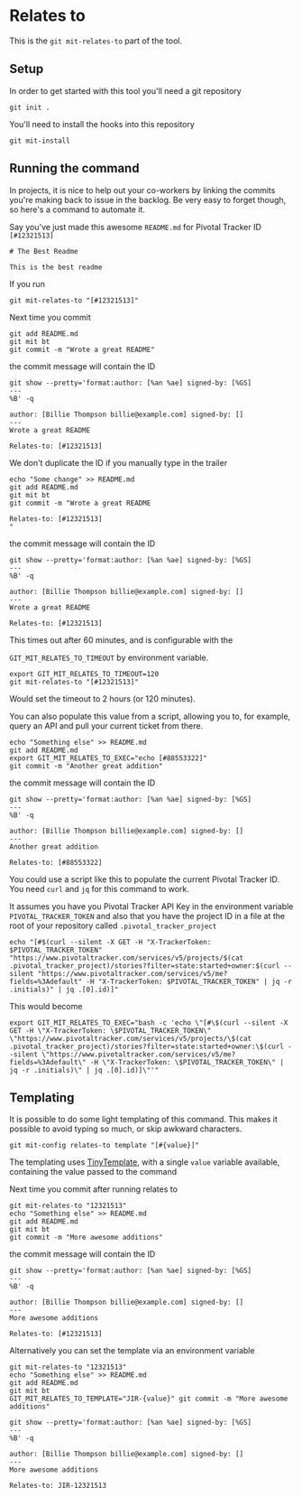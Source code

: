 # Relates to

This is the `git mit-relates-to` part of the tool.

## Setup

In order to get started with this tool you'll need a git repository

``` shell,script(name="1",expected_exit_code=0)
git init .
```

You'll need to install the hooks into this repository

``` shell,script(name="2",expected_exit_code=0)
git mit-install
```

## Running the command

In projects, it is nice to help out your co-workers by linking the
commits you're making back to issue in the backlog. Be very easy to
forget though, so here's a command to automate it.

Say you've just made this awesome `README.md` for Pivotal Tracker ID
`[#12321513]`

``` markdown,file(path="README.md")
# The Best Readme

This is the best readme
```

If you run

``` shell,script(name="2",expected_exit_code=0)
git mit-relates-to "[#12321513]"
```

Next time you commit

``` shell,script(name="3",expected_exit_code=0)
git add README.md
git mit bt
git commit -m "Wrote a great README"
```

the commit message will contain the ID

``` shell,script(name="4",expected_exit_code=0)
git show --pretty='format:author: [%an %ae] signed-by: [%GS] 
---
%B' -q
```

``` text,verify(script_name="4",stream=stdout)
author: [Billie Thompson billie@example.com] signed-by: [] 
---
Wrote a great README

Relates-to: [#12321513]
```

We don't duplicate the ID if you manually type in the trailer

``` shell,script(name="3",expected_exit_code=0)
echo "Some change" >> README.md
git add README.md
git mit bt
git commit -m "Wrote a great README

Relates-to: [#12321513]
"
```

the commit message will contain the ID

``` shell,script(name="4",expected_exit_code=0)
git show --pretty='format:author: [%an %ae] signed-by: [%GS] 
---
%B' -q
```

``` text,verify(script_name="4",stream=stdout)
author: [Billie Thompson billie@example.com] signed-by: [] 
---
Wrote a great README

Relates-to: [#12321513]
```

This times out after 60 minutes, and is configurable with the

`GIT_MIT_RELATES_TO_TIMEOUT` by environment variable.

``` shell,script(name="5",expected_exit_code=0)
export GIT_MIT_RELATES_TO_TIMEOUT=120
git mit-relates-to "[#12321513]"
```

Would set the timeout to 2 hours (or 120 minutes).

You can also populate this value from a script, allowing you to, for
example, query an API and pull your current ticket from there.

``` shell,script(name="3",expected_exit_code=0)
echo "Something else" >> README.md
git add README.md
export GIT_MIT_RELATES_TO_EXEC="echo [#88553322]"
git commit -m "Another great addition"
```

the commit message will contain the ID

``` shell,script(name="4",expected_exit_code=0)
git show --pretty='format:author: [%an %ae] signed-by: [%GS] 
---
%B' -q
```

``` text,verify(script_name="4",stream=stdout)
author: [Billie Thompson billie@example.com] signed-by: [] 
---
Another great addition

Relates-to: [#88553322]
```

You could use a script like this to populate the current Pivotal Tracker
ID. You need `curl` and `jq` for this command to work.

It assumes you have you Pivotal Tracker API Key in the environment
variable `PIVOTAL_TRACKER_TOKEN` and also that you have the project ID
in a file at the root of your repository called
`.pivotal_tracker_project`

``` shell,skip()
echo "[#$(curl --silent -X GET -H "X-TrackerToken: $PIVOTAL_TRACKER_TOKEN" "https://www.pivotaltracker.com/services/v5/projects/$(cat .pivotal_tracker_project)/stories?filter=state:started+owner:$(curl --silent "https://www.pivotaltracker.com/services/v5/me?fields=%3Adefault" -H "X-TrackerToken: $PIVOTAL_TRACKER_TOKEN" | jq -r .initials)" | jq .[0].id)]"
```

This would become

``` shell,skip()
export GIT_MIT_RELATES_TO_EXEC="bash -c 'echo \"[#\$(curl --silent -X GET -H \"X-TrackerToken: \$PIVOTAL_TRACKER_TOKEN\" \"https://www.pivotaltracker.com/services/v5/projects/\$(cat .pivotal_tracker_project)/stories?filter=state:started+owner:\$(curl --silent \"https://www.pivotaltracker.com/services/v5/me?fields=%3Adefault\" -H \"X-TrackerToken: \$PIVOTAL_TRACKER_TOKEN\" | jq -r .initials)\" | jq .[0].id)]\"'"
```

## Templating

It is possible to do some light templating of this command. This makes
it possible to avoid typing so much, or skip awkward characters.

``` shell,script(expected_exit_code=0)
git mit-config relates-to template "[#{value}]"
```

The templating uses
[TinyTemplate](https://docs.rs/tinytemplate/latest/tinytemplate/), with
a single `value` variable available, containing the value passed to the
command

Next time you commit after running relates to

``` shell,script(expected_exit_code=0)
git mit-relates-to "12321513"
echo "Something else" >> README.md
git add README.md
git mit bt
git commit -m "More awesome additions"
```

the commit message will contain the ID

``` shell,script(expected_exit_code=0)
git show --pretty='format:author: [%an %ae] signed-by: [%GS] 
---
%B' -q
```

``` text,verify(stream=stdout)
author: [Billie Thompson billie@example.com] signed-by: [] 
---
More awesome additions

Relates-to: [#12321513]
```

Alternatively you can set the template via an environment variable

``` shell,script(expected_exit_code=0)
git mit-relates-to "12321513"
echo "Something else" >> README.md
git add README.md
git mit bt
GIT_MIT_RELATES_TO_TEMPLATE="JIR-{value}" git commit -m "More awesome additions"
```

``` shell,script(expected_exit_code=0)
git show --pretty='format:author: [%an %ae] signed-by: [%GS] 
---
%B' -q
```

``` text,verify(stream=stdout)
author: [Billie Thompson billie@example.com] signed-by: [] 
---
More awesome additions

Relates-to: JIR-12321513
```
